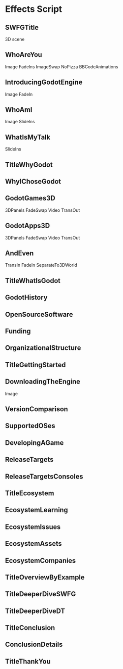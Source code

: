 # Effects Script

## SWFGTitle
3D scene

## WhoAreYou
Image
FadeIns
ImageSwap
NoPizza
BBCodeAnimations

## IntroducingGodotEngine
Image
FadeIn

## WhoAmI
Image
SlideIns

## WhatIsMyTalk
SlideIns

## TitleWhyGodot

## WhyIChoseGodot

## GodotGames3D
3DPanels
FadeSwap
Video
TransOut

## GodotApps3D
3DPanels
FadeSwap
Video
TransOut

## AndEven
TransIn
FadeIn
SeparateTo3DWorld

## TitleWhatIsGodot

## GodotHistory

## OpenSourceSoftware

## Funding

## OrganizationalStructure

## TitleGettingStarted

## DownloadingTheEngine
Image

## VersionComparison

## SupportedOSes

## DevelopingAGame

## ReleaseTargets

## ReleaseTargetsConsoles

## TitleEcosystem

## EcosystemLearning

## EcosystemIssues

## EcosystemAssets

## EcosystemCompanies

## TitleOverviewByExample

## TitleDeeperDiveSWFG

## TitleDeeperDiveDT

## TitleConclusion

## ConclusionDetails

## TitleThankYou
